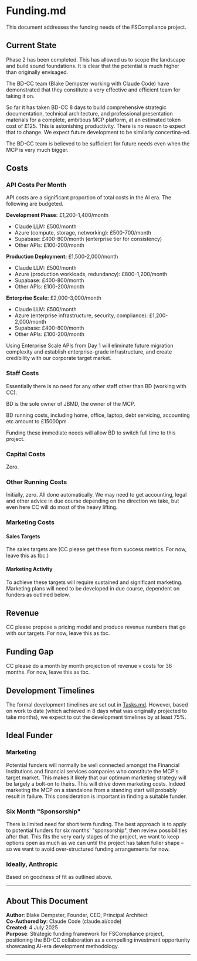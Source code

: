 # Funding.md

This document addresses the funding needs of the FSCompliance project.

## Current State

Phase 2 has been completed. This has allowed us to scope the landscape and build sound foundations. It is clear that the potential is much higher than originally envisaged.

The BD-CC team (Blake Dempster working with Claude Code) have demonstrated that they constitute a very effective and efficient team for taking it on.

So far it has taken BD-CC 8 days to build comprehensive strategic documentation, technical architecture, and professional presentation materials for a complete, ambitious MCP platform, at an estimated token cost of £125. This is astonishing productivity. There is no reason to expect that to change. We expect future development to be similarly concertina-ed.

The BD-CC team is believed to be sufficient for future needs even when the MCP is very much bigger.

## Costs

### API Costs Per Month 

API costs are a significant proportion of total costs in the AI era. The following are budgeted.

**Development Phase:** £1,200-1,400/month
- Claude LLM: £500/month
- Azure (compute, storage, networking): £500-700/month
- Supabase: £400-800/month (enterprise tier for consistency)
- Other APIs: £100-200/month

**Production Deployment:** £1,500-2,000/month
- Claude LLM: £500/month
- Azure (production workloads, redundancy): £800-1,200/month
- Supabase: £400-800/month
- Other APIs: £100-200/month

**Enterprise Scale:** £2,000-3,000/month
- Claude LLM: £500/month
- Azure (enterprise infrastructure, security, compliance): £1,200-2,000/month
- Supabase: £400-800/month
- Other APIs: £100-200/month

Using Enterprise Scale APIs from Day 1 will eliminate future migration complexity and establish enterprise-grade infrastructure, and create credibility with our corporate target market.

### Staff Costs

Essentially there is no need for any other staff other than BD (working with CC).

BD is the sole owner of JBMD, the owner of the MCP.

BD running costs, including home, office, laptop, debt servicing, accounting etc amount to £15000pm

Funding these immediate needs will allow BD to switch full time to this project.

### Capital Costs

Zero.

### Other Running Costs

Initially, zero. All done automatically. We may need to get accounting, legal and other advice in due course depending on the direction we take, but even here CC will do most of the heavy lifting.

### Marketing Costs

#### Sales Targets

The sales targets are (CC please get these from success metrics. For now, leave this as tbc.)

#### Marketing Activity

To achieve these targets will require sustained and significant marketing. Marketing plans will need to be developed in due course, dependent on funders as outlined below.

## Revenue

CC please propose a pricing model and produce revenue numbers that go with our targets. For now, leave this as tbc.

## Funding Gap

CC please do a month by month projection of revenue v costs for 36 months. For now, leave this as tbc.

## Development Timelines

The formal development timelines are set out in [Tasks.md](../Tasks.md). However, based on work to date (which achieved in 8 days what was originally projected to take months), we expect to cut the development timelines by at least 75%.


## Ideal Funder

### Marketing

Potential funders will normally be well connected amongst the Financial Institutions and financial services companies who constitute the MCP's target market. This makes it likely that our optimum marketing strategy will be largely a bolt-on to theirs. This will drive down marketing costs. Indeed marketing the MCP on a standalone from a standing start will probably result in failure. This consideration is important in finding a suitable funder.

### Six Month "Sponsorship"

There is limited need for short term funding. The best approach is to apply to potential funders for six months' "sponsorship", then review possibilities after that. This fits the very early stages of the project, we want to keep options open as much as we can until the project has taken fuller shape – so we want to avoid over-structured funding arrangements for now.

### Ideally, Anthropic

Based on goodness of fit as outlined above.

---

## About This Document

**Author**: Blake Dempster, Founder, CEO, Principal Architect  
**Co-Authored by**: Claude Code (claude.ai/code)  
**Created**: 4 July 2025  
**Purpose**: Strategic funding framework for FSCompliance project, positioning the BD-CC collaboration as a compelling investment opportunity showcasing AI-era development methodology.

---
